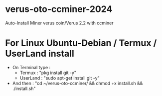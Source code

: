 # verus-oto-ccminer-2024
Auto-Install Miner verus coin/Verus 2.2 with ccminer

# For Linux Ubuntu-Debian / Termux / UserLand install
* On Terminal type :
  - Termux : "pkg install git -y"
  - UserLand : "sudo apt-get install git -y"
* And then :
  "cd ~/verus-oto-ccminer/ && chmod +x install.sh && ./install.sh"
